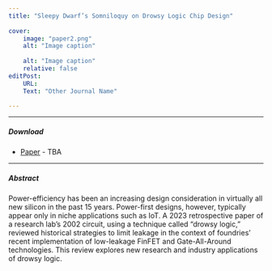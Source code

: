 ```yaml
---
title: "Sleepy Dwarf’s Somniloquy on Drowsy Logic Chip Design" 
    
cover:
    image: "paper2.png"
    alt: "Image caption"
    
    alt: "Image caption"
    relative: false
editPost:
    URL: 
    Text: "Other Journal Name"

---
```


---

##### Download

+ [Paper]() - TBA


---

##### Abstract

Power-efficiency has been an increasing design consideration in virtually all new silicon in the past 15 years. Power-first designs, however, typically appear only in niche applications such as IoT. A 2023 retrospective paper of a research lab’s 2002 circuit, using a technique called “drowsy logic,” reviewed historical strategies to limit leakage in the context of foundries’ recent implementation of low-leakage FinFET and Gate-All-Around technologies. This review explores new research and industry applications of drowsy logic.
